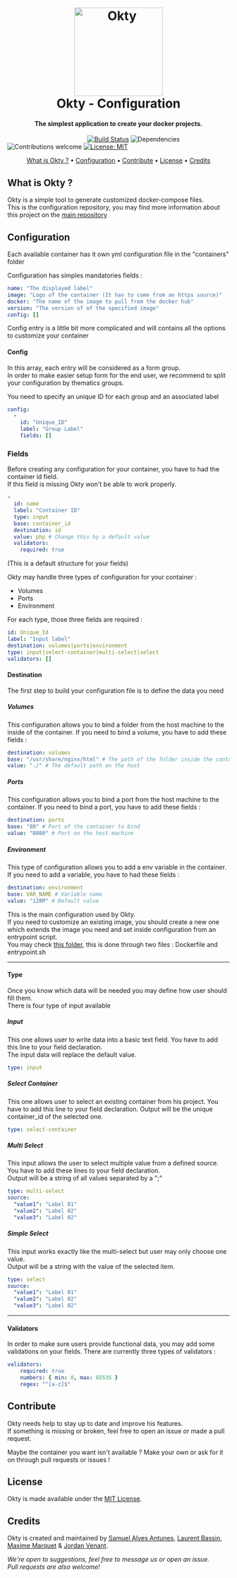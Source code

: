 
<h1 align="center">
  <a href="https://okty.io/">
    <img src="https://i.imgur.com/kN8SThu.png" alt="Okty" height="200">
  </a>
  <br>
  Okty - Configuration
  <br>
</h1>

<h4 align="center">The simplest application to create your docker projects.</h4>

&nbsp;&nbsp;&nbsp;&nbsp;&nbsp;&nbsp;&nbsp;&nbsp;&nbsp;&nbsp;&nbsp;&nbsp;&nbsp;&nbsp;&nbsp;
&nbsp;&nbsp;&nbsp;&nbsp;&nbsp;&nbsp;&nbsp;&nbsp;&nbsp;&nbsp;&nbsp;&nbsp;&nbsp;&nbsp;&nbsp;
&nbsp;&nbsp;&nbsp;&nbsp;&nbsp;&nbsp;&nbsp;&nbsp;&nbsp;&nbsp;&nbsp;&nbsp;&nbsp;
[![Build Status](https://travis-ci.org/lbassin/okty.svg?branch=master)](https://travis-ci.org/lbassin/okty) 
![Dependencies](https://david-dm.org/lbassin/okty.svg)
![Contributions welcome](https://img.shields.io/badge/contributions-welcome-lightgrey.svg)
[![License: MIT](https://img.shields.io/badge/License-MIT-blue.svg)](https://opensource.org/licenses/MIT)

<p align="center">
  <a href="#what-is-okty">What is Okty ?</a> •
  <a href="#configuration">Configuration</a> •
  <a href="#contribute">Contribute</a> •
  <a href="#license">License</a> •
  <a href="#credits">Credits</a>
</p>

## What is Okty ?

Okty is a simple tool to generate customized docker-compose files.  
This is the configuration repository, you may find more information about this project on the [main repository](https://github.com/lbassin/okty)

## Configuration

Each available container has it own yml configuration file in the "containers" folder  
  
Configuration has simples mandatories fields : 
```yml
name: "The displayed label"
image: "Logo of the container (It has to come from an https source)"
docker: "The name of the image to pull from the docker hub"
version: "The version of of the specified image"
config: []
```

Config entry is a little bit more complicated and will contains all the options to customize your container  

#### Config

In this array, each entry will be considered as a form group.  
In order to make easier setup form for the end user, we recommend to split your configuration by thematics groups.  
  
You need to specify an unique ID for each group and an associated label
```yml
config:
  - 
    id: "Unique_ID"
    label: "Group Label"
    fields: []
```  

### Fields 

Before creating any configuration for your container, you have to had the container id field.  
If this field is missing Okty won't be able to work properly.
```yml
- 
  id: name 
  label: "Container ID"
  type: input
  base: container_id
  destination: id
  value: php # Change this by a default value
  validators:
    required: true
```
(This is a default structure for your fields) 

Okty may handle three types of configuration for your container :
- Volumes
- Ports
- Environment

For each type, those three fields are required :
```yml
id: Unique_Id
label: "Input label"
destination: volumes|ports|environment
type: input|select-container|multi-select|select
validators: []
```

#### Destination  
The first step to build your configuration file is to define the data you need
##### Volumes
This configuration allows you to bind a folder from the host machine to the inside of the container.
If you need to bind a volume, you have to add these fields :  
```yml
destination: volumes
base: "/usr/share/nginx/html" # The path of the folder inside the container
value: "./" # The default path on the host
```

##### Ports
This configuration allows you to bind a port from the host machine to the container.
If you need to bind a port, you have to add these fields :  
```yml
destination: ports
base: "80" # Port of the container to bind
value: "8080" # Port on the host machine
```

##### Environment
This type of configuration allows you to add a env variable in the container.  
If you need to add a variable, you have to had these fields :
```yml
destination: environment
base: VAR_NAME # Variable name
value: "128M" # Default value 
```

This is the main configuration used by Okty.  
If you need to customize an existing image, you should create a new one which extends the image you need and set inside configuration from an entrypoint script.  
You may check [this folder](https://github.com/lbassin/okty-config/tree/master/images/nginx), this is done through two files : Dockerfile and entrypoint.sh

***

#### Type
Once you know which data will be needed you may define how user should fill them.  
There is four type of input available  

##### Input
This one allows user to write data into a basic text field.
You have to add this line to your field declaration.  
The input data will replace the default value.
```yml
type: input
```

##### Select Container
This one allows user to select an existing container from his project.
You have to add this line to your field declaration.
Output will be the unique container_id of the selected one.
```yml
type: select-container
```  

##### Multi Select
This input allows the user to select multiple value from a defined source.  
You have to add these lines to your field declaration.  
Output will be a string of all values separated by a ";"
```yml
type: multi-select 
source: 
  "value1": "Label 01"
  "value2": "Label 02"
  "value3": "Label 02"
```

##### Simple Select
This input works exactly like the multi-select but user may only choose one value.  
Output will be a string with the value of the selected item.
```yml
type: select 
source: 
  "value1": "Label 01"
  "value2": "Label 02"
  "value3": "Label 02"
```

***

#### Validators
In order to make sure users provide functional data, you may add some validations on your fields.
There are currently three types of validators : 
```yml
validators:
    required: true
    numbers: { min: 0, max: 65535 }
    regex: "^[a-z]$"
```  
  
## Contribute

Okty needs help to stay up to date and improve his features.  
If something is missing or broken, feel free to open an issue or made a pull request.  
  
Maybe the container you want isn't available ? 
Make your own or ask for it on through pull requests or issues !

## License
Okty is made available under the [MIT License](http://www.opensource.org/licenses/mit-license.php).

## Credits
Okty is created and maintained by
[Samuel Alves Antunes](https://github.com/NeverTwice), 
[Laurent Bassin](https://github.com/lbassin),
[Maxime Marquet](https://github.com/x-Raz) &
[Jordan Venant](https://github.com/Kubenic).

*We're open to suggestions, feel free to message us or open an issue.*  
*Pull requests are also welcome!*
